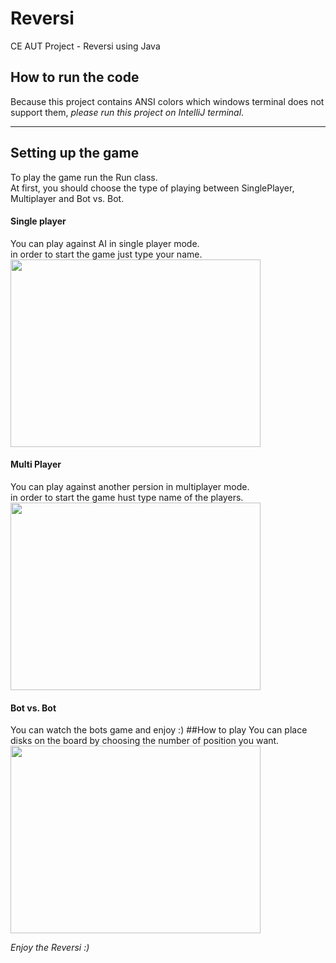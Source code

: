 # Reversi
CE AUT Project - Reversi using Java
## How to run the code
Because this project contains ANSI colors which windows terminal does not support them, *please run this project on IntelliJ terminal*.<hr>
## Setting up the game
To play the game run the Run class.  
At first, you should choose the type of playing between SinglePlayer, Multiplayer and Bot vs. Bot.
#### Single player
You can play against AI in single player mode.  
in order to start the game just type your name.  
<img src=http://uupload.ir/files/5775_single.png width=400 height=300></img>
#### Multi Player
You can play against another persion in multiplayer mode.  
in order to start the game hust type name of the players.  
<img src=http://uupload.ir/files/0k8m_multiplayer.png width=400 height=300></img>
#### Bot vs. Bot
You can watch the bots game and enjoy :)
##How to play
You can place disks on the board by choosing the number of position you want.  
<img src=http://uupload.ir/files/ecuw_game.png width=400 height=300></img>

*Enjoy the Reversi :)*
